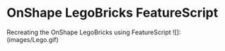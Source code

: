 # OnShape LegoBricks FeatureScript
Recreating the OnShape LegoBricks using FeatureScript
![]:(images/Lego.gif)
